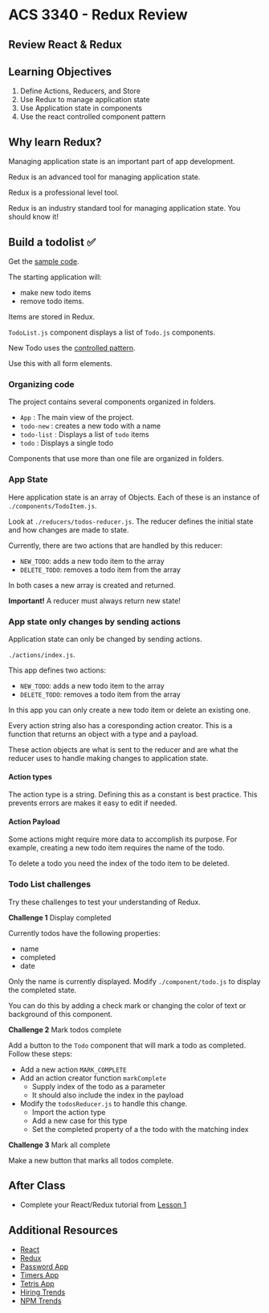 # ACS 3340 - Redux Review

<!-- > -->

## Review React & Redux

<!-- > -->

## Learning Objectives 

1. Define Actions, Reducers, and Store
1. Use Redux to manage application state 
1. Use Application state in components
1. Use the react controlled component pattern

<!-- > -->

## Why learn Redux?

<!-- > -->

Managing application state is an important part of app development. 

Redux is an advanced tool for managing application state. 

Redux is a professional level tool. 

<!-- > -->

Redux is an industry standard tool for managing application state. You should know it!

<!-- > -->

## Build a todolist ✅

<!-- > -->

Get the [sample code](https://github.com/soggybag/redux-todo). 

<!-- > -->

The starting application will: 

- make new todo items 
- remove todo items. 

<!-- > -->

Items are stored in Redux. 

`TodoList.js` component displays a list of `Todo.js` components. 

<!-- > -->

New Todo uses the [controlled pattern](https://reactjs.org/docs/forms.html). 

Use this with all form elements. 

<!-- > -->

### Organizing code 

<!-- > -->

The project contains several components organized in folders. 

- `App` : The main view of the project. 
- `todo-new` : creates a new todo with a name
- `todo-list` : Displays a list of `todo` items
- `todo` : Displays a single todo

Components that use more than one file are organized in folders. 

<!-- > -->

### App State

<!-- > -->

Here application state is an array of Objects. Each of these is an instance of `./components/TodoItem.js`.

<!-- > -->

Look at `./reducers/todos-reducer.js`. The reducer defines the initial state and how changes are made to state. 

<!-- > -->

Currently, there are two actions that are handled by this reducer: 

- `NEW_TODO`: adds a new todo item to the array
- `DELETE_TODO`: removes a todo item from the array

In both cases a new array is created and returned. 

**Important!** A reducer must always return new state! 

<!-- > -->

### App state only changes by sending actions

Application state can only be changed by sending actions.

<!-- > -->

`./actions/index.js`. 

This app defines two actions:

- `NEW_TODO`: adds a new todo item to the array
- `DELETE_TODO`: removes a todo item from the array

<!-- > -->

In this app you can only create a new todo item or delete an existing one. 

<!-- > -->

Every action string also has a coresponding action creator. This is a function that returns an object with a type and a payload. 

<!-- > -->

These action objects are what is sent to the reducer and are what the reducer uses to handle making changes to application state. 

<!-- > -->

#### Action types

<!-- > -->

The action type is a string. Defining this as a constant is best practice. This prevents errors are makes it easy to edit if needed. 

<!-- > -->

#### Action Payload

<!-- > -->

Some actions might require more data to accomplish its purpose. For example, creating a new todo item requires the name of the todo. 

<!-- > -->

To delete a todo you need the index of the todo item to be deleted. 

<!-- > -->

### Todo List challenges

Try these challenges to test your understanding of Redux. 

<!-- > -->

**Challenge 1** Display completed

Currently todos have the following properties: 

- name
- completed
- date

Only the name is currently displayed. Modify `./component/todo.js` to display the completed state. 

You can do this by adding a check mark or changing the color of text or background of this component.

<!-- > -->

**Challenge 2** Mark todos complete

Add a button to the `Todo` component that will mark a todo as completed. Follow these steps: 

- Add a new action `MARK_COMPLETE`
- Add an action creator function `markComplete`
	- Supply index of the todo as a parameter
	- It should also include the index in the payload
- Modify the `todosReducer.js` to handle this change. 
	- Import the action type
	- Add a new case for this type
	- Set the completed property of a the todo with the matching index

<!-- > -->

**Challenge 3** Mark all complete 

Make a new button that marks all todos complete.

<!-- > -->

## After Class

- Complete your React/Redux tutorial from [Lesson 1](Lesson-01.md)

<!-- > -->

## Additional Resources

- [React](https://reactjs.org)
- [Redux](https://redux.js.org)
- [Password App](https://github.com/Tech-at-DU/React-Redux-passwords-Tutorial)
- [Timers App](https://github.com/Tech-at-DU/React-Redux-Timers-Tutorial)
- [Tetris App](https://github.com/Tech-at-DU/React-Redux-Tetris-Tutorial) 
- [Hiring Trends](https://www.hntrends.com/2018/jun-no-signs-of-slowing-for-react.html?compare1=React&compare2=Redux&compare3=Angular+2&compare4=AngularJS)
- [NPM Trends](https://npm-stat.com/charts.html?package=react&package=vue&package=angular&package=angular%202&package=redux&from=2016-06-01&to=2018-05-31)
